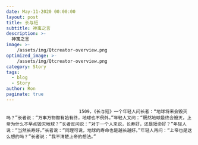 ```yaml
---
date: May-11-2020 00:00:00
layout: post
title: 长与短
subtitle: 神寓之言
description: >-
  神寓之言
image: >-
    /assets/img/Qtcreator-overview.png
optimized_image: >-
    /assets/img/Qtcreator-overview.png
category: Story
tags:
  - blog
  - Story
author: Ron
paginate: true
---
```


							　　1509，《长与短》一个年轻人问长者：“地球将来会毁灭吗？”长者说：“万事万物都有始有终，地球也不例外。”年轻人又问：“既然地球最终会毁灭，上帝为什么不早点毁灭地球？”长者反问说：“对于一个人来说，长寿好，还是短命好？”年轻人说：“当然长寿好。”长者说：“同理可说，地球的寿命也是越长越好。”年轻人再问：“上帝也是这么想的吗？”长者说：“我不清楚上帝的想法。”
							
							
						